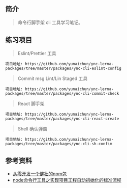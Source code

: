 ## 简介

> 命令行脚手架 cli 工具学习笔记。

## 练习项目

> Eslint/Prettier 工具

```text
项目地址: https://github.com/yunaichun/ync-lerna-packages/tree/master/packages/ync-cli-eslint-config
```

> Commit msg Lint/Lin Staged 工具

```text
项目地址: https://github.com/yunaichun/ync-lerna-packages/tree/master/packages/ync-cli-commit-check
```

> React 脚手架

```text
项目地址: https://github.com/yunaichun/ync-lerna-packages/tree/master/packages/ync-cli-react-create
```

> Shell 确认弹窗

```text
项目地址: https://github.com/yunaichun/ync-lerna-packages/tree/master/packages/ync-cli-sh-confim
```

## 参考资料

- [从零开发一个健壮的npm包](https://juejin.cn/post/6844903605229584398)
- [node命令行工具之实现项目工程自动初始化的标准流程](https://juejin.cn/post/6844903910793019399)
